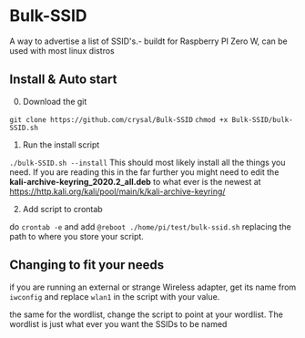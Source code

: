 # Bulk-SSID
A way to advertise a list of SSID's.- buildt for Raspberry PI Zero W, can be used with most linux distros

## Install & Auto start
0. Download the git

  `git clone https://github.com/crysal/Bulk-SSID`
  `chmod +x Bulk-SSID/bulk-SSID.sh`

1. Run the install script

`./bulk-SSID.sh --install` This should most likely install all the things you need. If you are reading this in the far further you might need to edit the **kali-archive-keyring_2020.2_all.deb** to what ever is the newest at https://http.kali.org/kali/pool/main/k/kali-archive-keyring/

2. Add script to crontab 

do `crontab -e` and add `@reboot ./home/pi/test/bulk-ssid.sh` replacing the path to where you store your script.

## Changing to fit your needs
if you are running an external or strange Wireless adapter, get its name from `iwconfig` and replace `wlan1` in the script with your value.

the same for the wordlist, change the script to point at your wordlist. The wordlist is just what ever you want the SSIDs to be named
